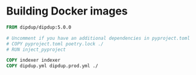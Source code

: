 # Building Docker images

```Dockerfile
FROM dipdup/dipdup:5.0.0

# Uncomment if you have an additional dependencies in pyproject.toml
# COPY pyproject.toml poetry.lock ./
# RUN inject_pyproject

COPY indexer indexer
COPY dipdup.yml dipdup.prod.yml ./
```